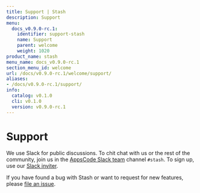 ```yaml
---
title: Support | Stash
description: Support
menu:
  docs_v0.9.0-rc.1:
    identifier: support-stash
    name: Support
    parent: welcome
    weight: 1020
product_name: stash
menu_name: docs_v0.9.0-rc.1
section_menu_id: welcome
url: /docs/v0.9.0-rc.1/welcome/support/
aliases:
- /docs/v0.9.0-rc.1/support/
info:
  catalog: v0.1.0
  cli: v0.1.0
  version: v0.9.0-rc.1
---
```


# Support

We use Slack for public discussions. To chit chat with us or the rest of the community, join us in the [AppsCode Slack team](https://appscode.slack.com/messages/C8NCX6N23/details/) channel `#stash`. To sign up, use our [Slack inviter](https://slack.appscode.com/).

If you have found a bug with Stash or want to request for new features, please [file an issue](https://github.com/stashed/stash/issues/new).
